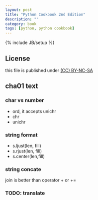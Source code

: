 ```yaml
---
layout: post
title: "Python Cookbook 2nd Edition"
description: ""
category: book
tags: [python, python cookbook]
---
```

{% include JB/setup %}
## License
this file is published under [(CC) BY-NC-SA](http://creativecommons.org/licenses/by-nc-sa/3.0/)

## cha01 text
### char vs number
* ord, it accepts unichr
* chr
* unichr

### string format
* s.ljust(len, fill)
* s.rjust(len, fill)
* s.center(len,fill)

### string concate
join is better than operator + or +=

### TODO: translate
